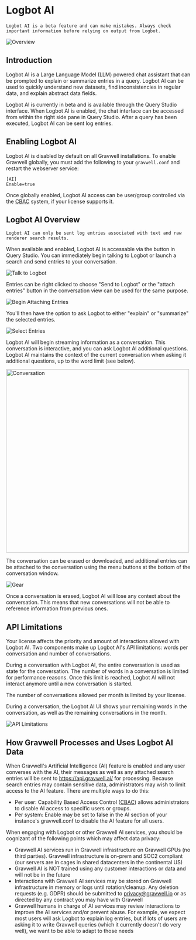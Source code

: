 # Logbot AI 

```{note}
Logbot AI is a beta feature and can make mistakes. Always check important information before relying on output from Logbot.
```

![Overview](overview.png)

## Introduction

Logbot AI is a Large Language Model (LLM) powered chat assistant that can be prompted to explain or summarize entries in a query. Logbot AI can be used to quickly understand new datasets, find inconsistencies in regular data, and explain abstract data fields.

Logbot AI is currently in beta and is available through the Query Studio interface. When Logbot AI is enabled, the chat interface can be accessed from within the right side pane in Query Studio. After a query has been executed, Logbot AI can be sent log entries.

## Enabling Logbot AI

Logbot AI is disabled by default on all Gravwell installations. To enable Gravwell globally, you must add the following to your `gravwell.conf` and restart the webserver service:

```
[AI]
Enable=true
```

Once globally enabled, Logbot AI access can be user/group controlled via the [CBAC](/cbac/cbac) system, if your license supports it.

## Logbot AI Overview

```{note}
Logbot AI can only be sent log entries associated with text and raw renderer search results.
```

When available and enabled, Logbot AI is accessable via the button in Query Studio. You can immediately begin talking to Logbot or launch a search and send entries to your conversation.

![Talk to Logbot](logbot-empty.png)

Entries can be right clicked to choose "Send to Logbot" or the "attach entries" button in the conversation view can be used for the same purpose.

![Begin Attaching Entries](logbot-attaching.png)

You'll then have the option to ask Logbot to either "explain" or "summarize" the selected entries.

![Select Entries](select.png)

Logbot AI will begin streaming information as a conversation. This conversation is interactive, and you can ask Logbot AI additional questions. Logbot AI maintains the context of the current conversation when asking it additional questions, up to the word limit (see below).

<img src="conversation.png" alt="Conversation" width="500px">

The conversation can be erased or downloaded, and additional entries can be attached to the conversation using the menu buttons at the bottom of the conversation window.

![Gear](gear.png)

Once a conversation is erased, Logbot AI will lose any context about the conversation. This means that new conversations will not be able to reference information from previous ones.

## API Limitations

Your license affects the priority and amount of interactions allowed with Logbot AI. Two components make up Logbot AI's API limitations: words per conversation and number of conversations.

During a conversation with Logbot AI, the entire conversation is used as state for the conversation. The number of words in a conversation is limited for performance reasons. Once this limit is reached, Logbot AI will not interact anymore until a new conversation is started.

The number of conversations allowed per month is limited by your license. 

During a conversation, the Logbot AI UI shows your remaining words in the conversation, as well as the remaining conversations in the month.

![API Limitations](api.png)

## How Gravwell Processes and Uses Logbot AI Data

When Gravwell's Artificial Intelligence (AI) feature is enabled and any user converses with the AI, their messages as well as any attached search entries will be sent to https://api.gravwell.ai/ for processing. Because search entries may contain sensitive data, administrators may wish to limit access to the AI feature. There are multiple ways to do this:


- Per user: Capability Based Access Control ([CBAC](/cbac/cbac)) allows administrators to disable AI access to specific users or groups. 
- Per system: Enable may be set to false in the AI section of your instance's gravwell.conf to disable the AI feature for all users. 

When engaging with Logbot or other Gravwell AI services, you should be cognizant of the following points which may affect data privacy:

- Gravwell AI services run in Gravwell infrastructure on Gravwell GPUs (no third parties). Gravwell infrastructure is on-prem and SOC2 compliant (our servers are in cages in shared datacenters in the continental US)
- Gravwell AI is NOT trained using any customer interactions or data and will not be in the future
- Interactions with Gravwell AI services may be stored on Gravwell infrastructure in memory or logs until rotation/cleanup. Any deletion requests (e.g. GDPR) should be submitted to privacy@gravwell.io or as directed by any contract you may have with Gravwell
- Gravwell humans in charge of AI services may review interactions to improve the AI services and/or prevent abuse. For example, we expect most users will ask Logbot to explain log entries, but if lots of users are asking it to write Gravwell queries (which it currently doesn't do very well), we want to be able to adapt to those needs


